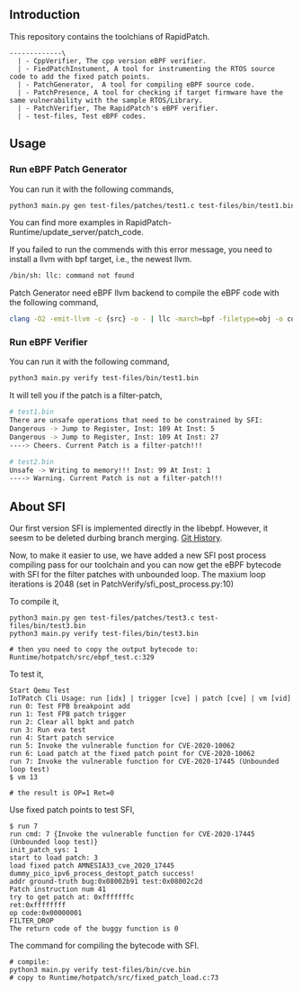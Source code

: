 
## Introduction
This repository contains the toolchians of RapidPatch. 
```
-------------\
  | - CppVerifier, The cpp version eBPF verifier.   
  | - FiedPatchInstument, A tool for instrumenting the RTOS source code to add the fixed patch points.   
  | - PatchGenerator,  A tool for compiling eBPF source code.   
  | - PatchPresence, A tool for checking if target firmware have the same vulnerability with the sample RTOS/Library.  
  | - PatchVerifier, The RapidPatch's eBPF verifier.   
  | - test-files, Test eBPF codes.   
```

## Usage

### Run eBPF Patch Generator
You can run it with the following commands,   
``` bash
python3 main.py gen test-files/patches/test1.c test-files/bin/test1.bin
```
You can find more examples in RapidPatch-Runtime/update_server/patch_code.   

If you failed to run the commends with this error message, you need to install a llvm with bpf target, i.e., the newest llvm.   
``` bash
/bin/sh: llc: command not found
```
Patch Generator need eBPF llvm backend to compile the eBPF code with the following command,    
``` bash
clang -O2 -emit-llvm -c {src} -o - | llc -march=bpf -filetype=obj -o code.o
```

### Run eBPF Verifier
You can run it with the following command,   
``` bash
python3 main.py verify test-files/bin/test1.bin
```
It will tell you if the patch is a filter-patch,
```bash
# test1.bin
There are unsafe operations that need to be constrained by SFI:
Dangerous -> Jump to Register, Inst: 109 At Inst: 5
Dangerous -> Jump to Register, Inst: 109 At Inst: 27
----> Cheers. Current Patch is a filter-patch!!!

# test2.bin
Unsafe -> Writing to memory!!! Inst: 99 At Inst: 1
----> Warning. Current Patch is not a filter-patch!!!
```


## About SFI
Our first version SFI is implemented directly in the libebpf. However, it seesm to be deleted durbing branch merging. [Git History](github.com/IoTAccessControl/RapidPatch-Runtime-AE/blob/448fe8fdac6fa14b600257ddc85656af6f56e3a3/libebpf/src/ebpf_vm.c#L520).   

Now, to make it easier to use, we have added a new SFI post process compiling pass for our toolchain and you can now get the eBPF bytecode with SFI for the filter patches with unbounded loop.  The maxium loop iterations is 2048 (set in PatchVerify/sfi_post_process.py:10)

To compile it,
```
python3 main.py gen test-files/patches/test3.c test-files/bin/test3.bin
python3 main.py verify test-files/bin/test3.bin

# then you need to copy the output bytecode to:
Runtime/hotpatch/src/ebpf_test.c:329
```

To test it,  
```
Start Qemu Test
IoTPatch Cli Usage: run [idx] | trigger [cve] | patch [cve] | vm [vid]
run 0: Test FPB breakpoint add
run 1: Test FPB patch trigger
run 2: Clear all bpkt and patch
run 3: Run eva test
run 4: Start patch service
run 5: Invoke the vulnerable function for CVE-2020-10062
run 6: Load patch at the fixed patch point for CVE-2020-10062
run 7: Invoke the vulnerable function for CVE-2020-17445 (Unbounded loop test)
$ vm 13

# the result is OP=1 Ret=0
```

Use fixed patch points to test SFI,  
```
$ run 7
run cmd: 7 {Invoke the vulnerable function for CVE-2020-17445 (Unbounded loop test)}
init_patch_sys: 1
start to load patch: 3
load fixed patch AMNESIA33_cve_2020_17445 dummy_pico_ipv6_process_destopt_patch success!
addr ground-truth bug:0x08002b91 test:0x08002c2d 
Patch instruction num 41
try to get patch at: 0xfffffffc
ret:0xffffffff
op code:0x00000001 
FILTER_DROP
The return code of the buggy function is 0
```

The command for compiling the bytecode with SFI.
```
# compile: 
python3 main.py verify test-files/bin/cve.bin
# copy to Runtime/hotpatch/src/fixed_patch_load.c:73
```

